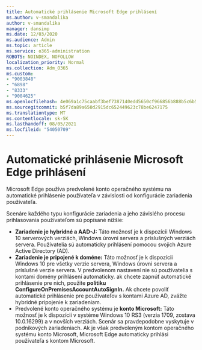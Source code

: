 ```yaml
---
title: Automatické prihlásenie Microsoft Edge prihlásení
ms.author: v-smandalika
author: v-smandalika
manager: dansimp
ms.date: 12/03/2020
ms.audience: Admin
ms.topic: article
ms.service: o365-administration
ROBOTS: NOINDEX, NOFOLLOW
localization_priority: Normal
ms.collection: Adm_O365
ms.custom:
- "9003848"
- "6898"
- "8333"
- "9004625"
ms.openlocfilehash: 4e069a1c75caabf3bef7387140edd5650cf966856b888b5c6b5618a603986d6d
ms.sourcegitcommit: b5f7da89a650d2915dc652449623c78be6247175
ms.translationtype: MT
ms.contentlocale: sk-SK
ms.lasthandoff: 08/05/2021
ms.locfileid: "54050709"
---
```

# <a name="sign-in-to-microsoft-edge-automatically"></a>Automatické prihlásenie Microsoft Edge prihlásení

Microsoft Edge používa predvolené konto operačného systému na automatické prihlásenie používateľa v závislosti od konfigurácie zariadenia používateľa. 

Scenáre každého typu konfigurácie zariadenia a jeho závislého procesu prihlasovania používateľom sú popísané nižšie:

- **Zariadenie je hybridné a AAD-J:** Táto možnosť je k dispozícii Windows 10 serverových verziách, Windows úrovni servera a príslušných verziách servera. Používatelia sú automaticky prihlásení pomocou svojich Azure Active Directory (AD).
- **Zariadenie je pripojené k doméne:** Táto možnosť je k dispozícii Windows 10 pre všetky verzie servera, Windows úrovni servera a príslušné verzie servera. V predvolenom nastavení nie sú používatelia s kontami domény prihlásení automaticky. ak chcete zapnúť automatické prihlásenie pre nich, použite **politiku ConfigureOnPremisesAccountAutoSignIn.** Ak chcete povoliť automatické prihlásenie pre používateľov s kontami Azure AD, zvážte hybridné pripojenie k zariadeniam.
- Predvolené konto operačného systému je **konto Microsoft:** Táto možnosť je k dispozícii v systéme Windows 10 RS3 (verzia 1709, zostava 10.0.16299) a v novších verziách. Scenár sa pravdepodobne vyskytuje v podnikových zariadeniach. Ak je však predvoleným kontom operačného systému konto Microsoft, Microsoft Edge automaticky prihlási používateľa s kontom Microsoft.
 
 
